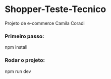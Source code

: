 # Shopper-Teste-Tecnico
Projeto de e-commerce Camila Coradi

### Primeiro passo:
npm install

### Rodar o projeto:
npm run dev
